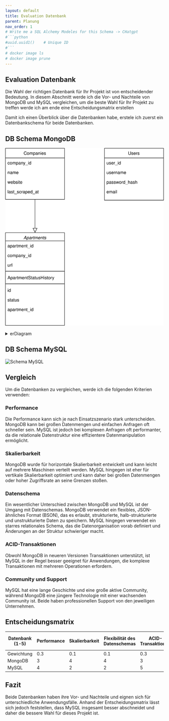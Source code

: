 ```yaml
---
layout: default
title: Evaluation Datenbank
parent: Planung
nav_order: 1
# Write me a SQL Alchemy Modeles for this Schema -> CHatgpt 
#```python
#uuid.uuid1()    # Unique ID
#```
# docker image ls
# docker image prune
---
```

## Evaluation Datenbank

Die Wahl der richtigen Datenbank für Ihr Projekt ist von entscheidender Bedeutung.
In diesem Abschnitt werde ich die Vor- und Nachteile von MongoDB und MySQL vergleichen, um die beste Wahl für Ihr Projekt zu treffen werde ich am ende eine Entscheidungsmatrix erstellen

Damit ich einen Überblick über die Datenbanken habe, erstele ich zuerst ein Datenbankschema für beide Datenbanken.

## DB Schema MongoDB

![Schema MongoDB](../img/mongo_db-diagram.svg)

<details>
<summary>erDiagram</summary>

Here is the Code for the erDiagram

```mermaid
erDiagram
    Companies ||--o{ Apartments : "references"
    Companies ||--o{ Contact : "contains"
    Apartments ||--o{ Details : "contains"
    Apartments ||--o{ HistoricStatus : "has many"
    Users ||--o{ Preferences : "has"

    Companies {
        string _id PK "MongoDB ObjectId"
        string name "Name des Unternehmens"
        string website "Webseite des Unternehmens"
        date last_scraped_at "Datum und Uhrzeit, wann die Webseite zuletzt gescraped wurde"
        string status "Status der Webseite, z.B. 'aktiv', 'inaktiv' etc."
    }

    Contact {
        string phone "Telefonnummer (falls vorhanden)"
        string email "E-Mail Adresse (falls vorhanden)"
        string address "Büroadresse (falls vorhanden)"
    }

    Apartments {
        string _id PK "MongoDB ObjectId"
        string company FK "Referenz auf das Immobilienunternehmen"
        string url "URL der Webseite, von der die Wohnung gescraped wurde"
        string hash "Hash des HTML-Inhalts"
        date scraped_at "Datum und Uhrzeit, wann die Wohnung gescraped wurde"
        string status "Status der Wohnung, z.B. 'frei', 'vermietet' etc."
    }

    Details {
        string address "Adresse der Wohnung"
        int rooms "Anzahl der Zimmer"
        date availableFrom "Verfügbar ab (falls vorhanden)"
        float price "Preis der Wohnung (falls vorhanden)"
        float size "Größe der Wohnung in Quadratmetern (falls vorhanden)"
        int floor "Stockwerk (falls vorhanden)"
        string otherDetails "Andere Information über die Wohnung (falls vorhanden)"
    }

    HistoricStatus {
        string status "Status"
        date from "from Date"
        date to "to Date"
    }

    Users {
        string _id PK "MongoDB ObjectId"
        string username "Benutzername"
        string password "Passworthash"
        string email "E-Mail-Adresse des Benutzers"
        date signedUpAt "Datum und Uhrzeit, wann der Benutzer sich angemeldet hat"
    }

    Preferences {
        float priceRange_min "min Preisbereich"
        float priceRange_max "max Preisbereich"
        int roomRange_min "min Zimmeranzahl"
        int roomRange_max "max Zimmeranzahl"
    }
```
</details>

## DB Schema MySQL

![Schema MySQL](http://www.plantuml.com/plantuml/proxy?cache=no&src=https://raw.githubusercontent.com/danyambuehl/ITCNE23-SEM-Ill/main/docs/02_Plannung/sql_schema.iuml)

## Vergleich

Um die Datenbanken zu vergleichen, werde ich die folgenden Kriterien verwenden:

### Performance

Die Performance kann sich je nach Einsatzszenario stark unterscheiden. MongoDB kann bei großen Datenmengen und einfachen Anfragen oft schneller sein. MySQL ist jedoch bei komplexen Anfragen oft performanter, da die relationale Datenstruktur eine effizientere Datenmanipulation ermöglicht.

### Skalierbarkeit

MongoDB wurde für horizontale Skalierbarkeit entwickelt und kann leicht auf mehrere Maschinen verteilt werden. MySQL hingegen ist eher für vertikale Skalierbarkeit optimiert und kann daher bei großen Datenmengen oder hoher Zugriffsrate an seine Grenzen stoßen.

### Datenschema

Ein wesentlicher Unterschied zwischen MongoDB und MySQL ist der Umgang mit Datenschemas. MongoDB verwendet ein flexibles, JSON-ähnliches Format (BSON), das es erlaubt, strukturierte, halb-strukturierte und unstrukturierte Daten zu speichern. MySQL hingegen verwendet ein starres relationales Schema, das die Datenorganisation vorab definiert und Änderungen an der Struktur schwieriger macht.

### ACID-Transaktionen

Obwohl MongoDB in neueren Versionen Transaktionen unterstützt, ist MySQL in der Regel besser geeignet für Anwendungen, die komplexe Transaktionen mit mehreren Operationen erfordern.

### Community und Support

MySQL hat eine lange Geschichte und eine große aktive Community, während MongoDB eine jüngere Technologie mit einer wachsenden Community ist. Beide haben professionellen Support von den jeweiligen Unternehmen.

## Entscheidungsmatrix

| **Datenbank**  (1-5)  | **Performance**    | **Skalierbarkeit**  | **Flexibilität des Datenschemas** | **ACID-Transaktionen**  | **Community und Support**      | **Gesamtpunktzahl**  |
|---------------------  |------------------  |---------------------|---------------                    | --------------          | -----------------------------  | -------------------- |
| Gewichtung            | 0.3                | 0.1                 | 0.1                               | 0.3                     |   0.3                          |                      |
| MongoDB               | 3                  | 4                   | 4                                 | 3                       |   3                            | 3.5                  |
| MySQL                 | 4                  | 2                   | 2                                 | 5                       |   4                            | 4.3                  |

## Fazit

Beide Datenbanken haben ihre Vor- und Nachteile und eignen sich für unterschiedliche Anwendungsfälle.
Anhand der Entscheidungsmatrix lässt sich jedoch feststellen, dass MySQL insgesamt besser abschneidet und daher die bessere Wahl für dieses Projekt ist.
